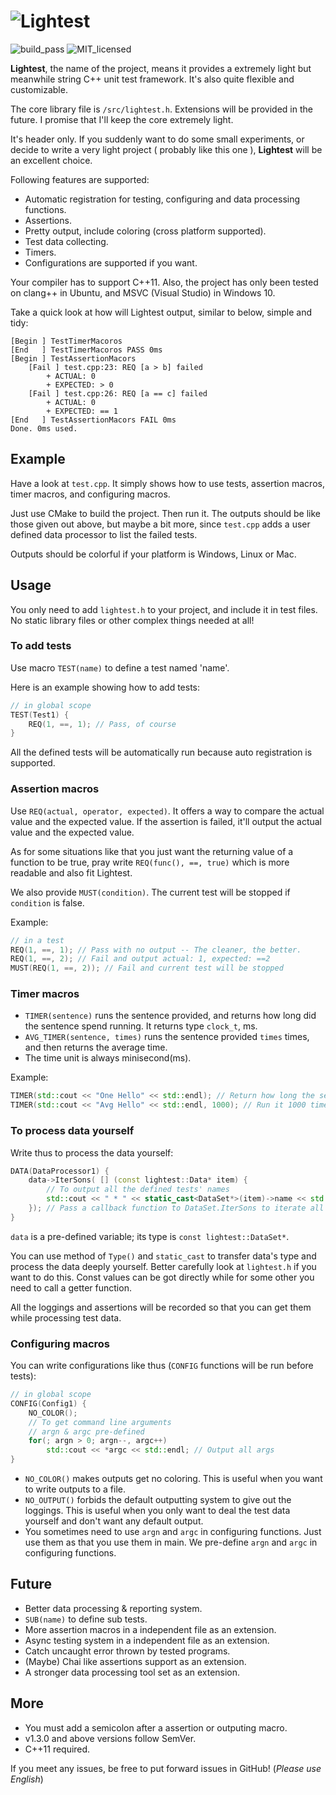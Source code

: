 # ![Lightest](https://s1.ax1x.com/2022/09/11/vO6YAs.png)

![build_pass](https://img.shields.io/badge/build-passing-green.svg)
![MIT_licensed](https://img.shields.io/badge/license-MIT-blue.svg)

**Lightest**, the name of the project, means it provides a extremely light but meanwhile string C++ unit test framework. It's also quite flexible and customizable.

The core library file is `/src/lightest.h`. Extensions will be provided in the future. I promise that I'll keep the core extremely light.

It's header only. If you suddenly want to do some small experiments, or decide to write a very light project ( probably like this one ), **Lightest** will be an excellent choice.

Following features are supported:

* Automatic registration for testing, configuring and data processing functions.
* Assertions.
* Pretty output, include coloring (cross platform supported).
* Test data collecting.
* Timers.
* Configurations are supported if you want.

Your compiler has to support C++11. Also, the project has only been tested on clang++ in Ubuntu, and MSVC (Visual Studio) in Windows 10.

Take a quick look at how will Lightest output, similar to below, simple and tidy:

```
[Begin ] TestTimerMacoros
[End   ] TestTimerMacoros PASS 0ms
[Begin ] TestAssertionMacors
    [Fail ] test.cpp:23: REQ [a > b] failed
        + ACTUAL: 0
        + EXPECTED: > 0
    [Fail ] test.cpp:26: REQ [a == c] failed
        + ACTUAL: 0
        + EXPECTED: == 1
[End   ] TestAssertionMacors FAIL 0ms
Done. 0ms used.
```

## Example

Have a look at `test.cpp`. It simply shows how to use tests, assertion macros, timer macros, and configuring macros.

Just use CMake to build the project. Then run it. The outputs should be like those given out above, but maybe a bit more, since `test.cpp` adds a user defined data processor to list the failed tests.

Outputs should be colorful if your platform is Windows, Linux or Mac.

## Usage

You only need to add `lightest.h` to your project, and include it in test files. No static library files or other complex things needed at all!

### To add tests

Use macro `TEST(name)` to define a test named 'name'.

Here is an example showing how to add tests:

```C++
// in global scope
TEST(Test1) {
    REQ(1, ==, 1); // Pass, of course
}
```

All the defined tests will be automatically run because auto registration is supported.

### Assertion macros

Use `REQ(actual, operator, expected)`. It offers a way to compare the actual value and the expected value. If the assertion is failed, it'll output the actual value and the expected value. 

As for some situations like that you just want the returning value of a function to be true, pray write `REQ(func(), ==, true)` which is more readable and also fit Lightest.

We also provide `MUST(condition)`. The current test will be stopped if `condition` is false.

Example:

```C++
// in a test
REQ(1, ==, 1); // Pass with no output -- The cleaner, the better.
REQ(1, ==, 2); // Fail and output actual: 1, expected: ==2
MUST(REQ(1, ==, 2)); // Fail and current test will be stopped
```

### Timer macros

* `TIMER(sentence)` runs the sentence provided, and returns how long did the sentence spend running. It returns type `clock_t`, ms.
* `AVG_TIMER(sentence, times)` runs the sentence provided `times` times, and then returns the average time.
* The time unit is always minisecond(ms).

Example:

```C++
TIMER(std::cout << "One Hello" << std::endl); // Return how long the sentence spends running
TIMER(std::cout << "Avg Hello" << std::endl, 1000); // Run it 1000 times and return the average time
```

### To process data yourself

Write thus to process the data yourself:

```C++
DATA(DataProcessor1) {
    data->IterSons( [] (const lightest::Data* item) {
        // To output all the defined tests' names
        std::cout << " * " << static_cast<DataSet*>(item)->name << std::endl;
    }); // Pass a callback function to DataSet.IterSons to iterate all the test data
}
```

`data` is a pre-defined variable; its type is `const lightest::DataSet*`.

You can use method of `Type()` and `static_cast` to transfer data's type and process the data deeply yourself. 
Better carefully look at `lightest.h` if you want to do this. Const values can be got directly while for some other you need to call a getter function.

All the loggings and assertions will be recorded so that you can get them while processing test data.

### Configuring macros

You can write configurations like thus (`CONFIG` functions will be run before tests):

```C++
// in global scope
CONFIG(Config1) {
    NO_COLOR();
    // To get command line arguments
    // argn & argc pre-defined
    for(; argn > 0; argn--, argc++)
        std::cout << *argc << std::endl; // Output all args
}
```

* `NO_COLOR()` makes outputs get no coloring. This is useful when you want to write outputs to a file.
* `NO_OUTPUT()` forbids the default outputting system to give out the loggings. This is useful when you only want to deal the test data yourself and don't want any default output.
* You sometimes need to use `argn` and `argc` in configuring functions. Just use them as that you use them in main. We pre-define `argn` and `argc` in configuring functions.

## Future

* Better data processing & reporting system.
* `SUB(name)` to define sub tests.
* More assertion macros in a independent file as an extension.
* Async testing system in a independent file as an extension.
* Catch uncaught error thrown by tested programs.
* (Maybe) Chai like assertions support as an extension.
* A stronger data processing tool set as an extension.

## More

* You must add a semicolon after a assertion or outputing macro.
* v1.3.0 and above versions follow SemVer.
* C++11 required.

If you meet any issues, be free to put forward issues in GitHub!
(*Please use English*)
